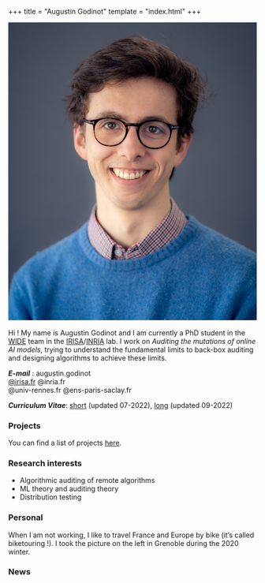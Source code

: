 +++
title = "Augustin Godinot"
template = "index.html"
+++

<div id="description">
<div>
<img src="images/portrait.jpg" class="profile-picture">
</div>

<div>

Hi ! My name is Augustin Godinot and I am currently a PhD student in the
[WIDE](https://team.inria.fr/wide/) team in the
[IRISA](https://www.iriqsa.fr/)/[INRIA](https://www.inria.fr) lab. I work on *Auditing the mutations
of online AI models*, trying to understand the fundamental limits to back-box auditing and designing
algorithms to achieve these limits.

<div>
<div id="emails">
<div>
<strong><em>E-mail</em></strong> : augustin.godinot
</div>
<div>
<a href="maito:augustin.godinot@irisa.fr">@irisa.fr</a>
<a herf="maito:augustin.godinot@inria.fr)">@inria.fr</a>
</div>
<div>
<a herf="maito:augustin.godinot@univ-rennes.fr">@univ-rennes.fr</a>
<a herf="maito:augustin.godinot@ens-paris-saclay">@ens-paris-saclay.fr</a>
</div>
</div>
<div>

***Curriculum Vitae***: [short](CV/short.pdf) (updated 07-2022), [long](CV/long.pdf) (updated 09-2022)
</div>
</div>
</div>
</div>



### Projects
You can find a list of projects [here](/projects).

### Research interests
* Algorithmic auditing of remote algorithms
* ML theory and auditing theory
* Distribution testing

### Personal
When I am not working, I like to travel France and Europe by bike (it’s called biketouring !).
I took the picture on the left in Grenoble during the 2020 winter.


### News
